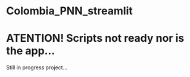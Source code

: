 # Colombia_PNN_streamlit

# ATENTION! Scripts not ready nor is the app...

Still in progress project... 